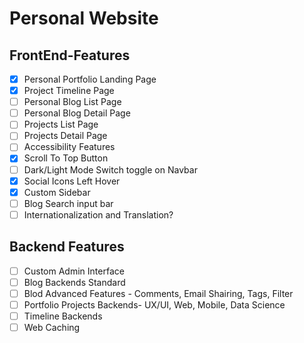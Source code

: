 # Personal Website

## FrontEnd-Features

* [x] Personal Portfolio Landing Page
* [x] Project Timeline Page
* [ ] Personal Blog List Page
* [ ] Personal Blog Detail Page
* [ ] Projects List Page
* [ ] Projects Detail Page
* [ ] Accessibility Features
* [x] Scroll To Top Button
* [ ] Dark/Light Mode Switch toggle on Navbar
* [x] Social Icons Left Hover
* [x] Custom Sidebar
* [ ] Blog Search input bar
* [ ] Internationalization and Translation?

## Backend Features

* [ ] Custom Admin Interface
* [ ] Blog Backends Standard
* [ ] Blod Advanced Features - Comments, Email Shairing, Tags, Filter
* [ ] Portfolio Projects Backends- UX/UI, Web, Mobile, Data Science
* [ ] Timeline Backends
* [ ] Web Caching
